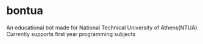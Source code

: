 # bontua
An educational bot made for National Technical University of Athens(NTUA)
Currently supports first year programming subjects
